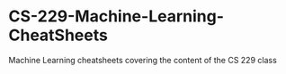 # CS-229-Machine-Learning-CheatSheets
Machine Learning cheatsheets covering the content of the CS 229 class
